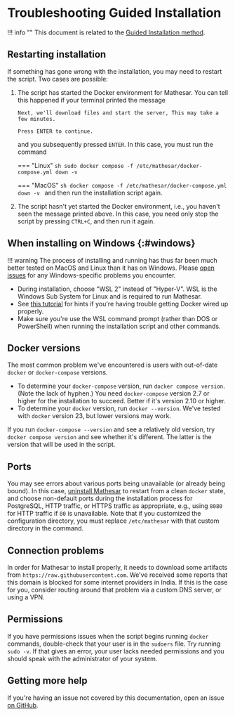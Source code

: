 # Troubleshooting Guided Installation

!!! info ""
    This document is related to the [Guided Installation method](./index.md).

## Restarting installation

If something has gone wrong with the installation, you may need to restart the script. Two cases are possible:

1. The script has started the Docker environment for Mathesar. You can tell this happened if your terminal printed the message
   ```
   Next, we'll download files and start the server, This may take a few minutes.

   Press ENTER to continue.
   ```
   and you subsequently pressed `ENTER`. In this case, you must run the command

    === "Linux"
        ```sh
        sudo docker compose -f /etc/mathesar/docker-compose.yml down -v
        ```

    === "MacOS"
        ```sh
        docker compose -f /etc/mathesar/docker-compose.yml down -v
        ```
   and then run the installation script again.

2. The script hasn't yet started the Docker environment, i.e., you haven't seen the message printed above. In this case, you need only stop the script by pressing `CTRL+C`, and then run it again.

## When installing on Windows {:#windows}

!!! warning
    The process of installing and running has thus far been much better tested on MacOS and Linux than it has on Windows. Please [open issues](https://github.com/centerofci/mathesar/issues/new/choose) for any Windows-specific problems you encounter.

- During installation, choose "WSL 2" instead of "Hyper-V". WSL is the Windows Sub System for Linux and is required to run Mathesar.
- See [this tutorial](https://learn.microsoft.com/en-us/windows/wsl/tutorials/wsl-containers) for hints if you're having trouble getting Docker wired up properly.
- Make sure you're use the WSL command prompt (rather than DOS or PowerShell) when running the installation script and other commands.

## Docker versions

The most common problem we've encountered is users with out-of-date `docker` or `docker-compose` versions.

- To determine your `docker-compose` version, run `docker compose version`. (Note the lack of hyphen.) You need `docker-compose` version 2.7 or higher for the installation to succeed. Better if it's version 2.10 or higher.
- To determine your `docker` version, run `docker --version`. We've tested with `docker` version 23, but lower versions may work.

If you run `docker-compose --version` and see a relatively old version, try `docker compose version` and see whether it's different. The latter is the version that will be used in the script.

## Ports

You may see errors about various ports being unavailable (or already being bound). In this case, [uninstall Mathesar](./index.md#uninstall) to restart from a clean `docker` state, and choose non-default ports during the installation process for PostgreSQL, HTTP traffic, or HTTPS traffic as appropriate, e.g., using `8080` for HTTP traffic if `80` is unavailable. Note that if you customized the configuration directory, you must replace `/etc/mathesar` with that custom directory in the command.

## Connection problems

In order for Mathesar to install properly, it needs to download some artifacts from `https://raw.githubusercontent.com`. We've received some reports that this domain is blocked for some internet providers in India. If this is the case for you, consider routing around that problem via a custom DNS server, or using a VPN.

## Permissions

If you have permissions issues when the script begins running `docker` commands, double-check that your user is in the `sudoers` file. Try running `sudo -v`. If that gives an error, your user lacks needed permissions and you should speak with the administrator of your system.

## Getting more help

If you're having an issue not covered by this documentation, open an issue [on GitHub](https://github.com/centerofci/mathesar/issues).
